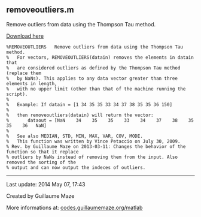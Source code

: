 ## removeoutliers.m ##
Remove outliers from data using the Thompson Tau method.

[Download here](http://guillaumemaze.googlecode.com/svn/trunk/matlab/codes/mcentral/removeoutliers.m)

```
%REMOVEOUTLIERS   Remove outliers from data using the Thompson Tau method.
%   For vectors, REMOVEOUTLIERS(datain) removes the elements in datain that
%   are considered outliers as defined by the Thompson Tau method (replace them
%   by NaNs). This applies to any data vector greater than three elements in length, 
%   with no upper limit (other than that of the machine running the script).
%
%   Example: If datain = [1 34 35 35 33 34 37 38 35 35 36 150]
%
%   then removeoutliers(datain) will return the vector:
%       dataout = [NaN    34    35    35    33    34    37    38    35    35    36   NaN]
%
%   See also MEDIAN, STD, MIN, MAX, VAR, COV, MODE.
%   This function was written by Vince Petaccio on July 30, 2009.
% Rev. by Guillaume Maze on 2013-03-11: Changes the behavior of the function so that it replace
% outliers by NaNs instead of removing them from the input. Also removed the sorting of the 
% output and can now output the indeces of outliers.
```

---

Last update: 2014 May 07, 17:43

Created by Guillaume Maze

More informations at: [codes.guillaumemaze.org/matlab](http://codes.guillaumemaze.org/matlab)